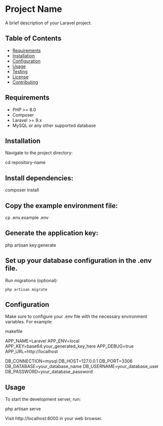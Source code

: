 # Project Name

A brief description of your Laravel project.

## Table of Contents

- [Requirements](#requirements)
- [Installation](#installation)
- [Configuration](#configuration)
- [Usage](#usage)
- [Testing](#testing)
- [License](#license)
- [Contributing](#contributing)

## Requirements

- PHP >= 8.0
- Composer
- Laravel >= 9.x
- MySQL or any other supported database

## Installation

Navigate to the project directory:

cd repository-name

## Install dependencies:

composer install

## Copy the example environment file:

cp .env.example .env

## Generate the application key:

php artisan key:generate

## Set up your database configuration in the .env file.

Run migrations (optional):

    php artisan migrate

## Configuration

Make sure to configure your .env file with the necessary environment variables. For example:

makefile

APP_NAME=Laravel
APP_ENV=local
APP_KEY=base64:your_generated_key_here
APP_DEBUG=true
APP_URL=http://localhost

DB_CONNECTION=mysql
DB_HOST=127.0.0.1
DB_PORT=3306
DB_DATABASE=your_database_name
DB_USERNAME=your_database_user
DB_PASSWORD=your_database_password

## Usage

To start the development server, run:

php artisan serve

Visit http://localhost:8000 in your web browser.
